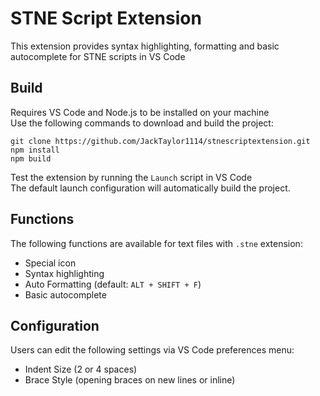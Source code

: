 # STNE Script Extension

This extension provides syntax highlighting, formatting and basic autocomplete for STNE scripts in VS Code

## Build

Requires VS Code and Node.js to be installed on your machine\
Use the following commands to download and build the project:
```
git clone https://github.com/JackTaylor1114/stnescriptextension.git
npm install
npm build
```

Test the extension by running the `Launch` script in VS Code\
The default launch configuration will automatically build the project.

## Functions

The following functions are available for text files with `.stne` extension:

* Special icon 
* Syntax highlighting
* Auto Formatting (default: `ALT + SHIFT + F`)
* Basic autocomplete

## Configuration

Users can edit the following settings via VS Code preferences menu:

* Indent Size (2 or 4 spaces)
* Brace Style (opening braces on new lines or inline)